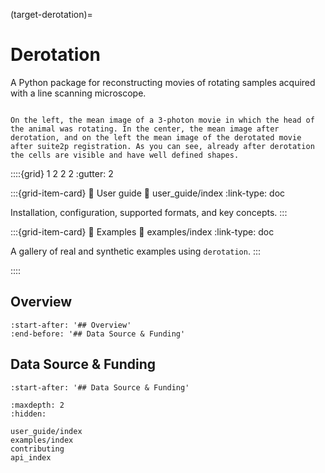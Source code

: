 (target-derotation)=
# Derotation
A Python package for reconstructing movies of rotating samples acquired with a line scanning microscope.

```{figure} _static/mean_images_with_incremental.png

On the left, the mean image of a 3-photon movie in which the head of the animal was rotating. In the center, the mean image after derotation, and on the left the mean image of the derotated movie after suite2p registration. As you can see, already after derotation the cells are visible and have well defined shapes.
```

::::{grid} 1 2 2 2
:gutter: 2

:::{grid-item-card} 📘 User guide
:link: user_guide/index
:link-type: doc

Installation, configuration, supported formats, and key concepts.
:::

:::{grid-item-card} 🧪 Examples
:link: examples/index
:link-type: doc

A gallery of real and synthetic examples using `derotation`.
:::

::::

## Overview
```{include} ../../README.md
:start-after: '## Overview'
:end-before: '## Data Source & Funding'
```

## Data Source & Funding
```{include} ../../README.md
:start-after: '## Data Source & Funding'
```

```{toctree}
:maxdepth: 2
:hidden:

user_guide/index
examples/index
contributing
api_index
```
